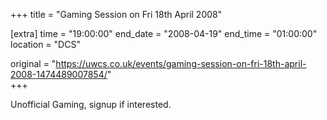 +++
title = "Gaming Session on Fri 18th April 2008"

[extra]
time = "19:00:00"
end_date = "2008-04-19"
end_time = "01:00:00"
location = "DCS"

original = "https://uwcs.co.uk/events/gaming-session-on-fri-18th-april-2008-1474489007854/"    
+++

Unofficial Gaming, signup if interested.


